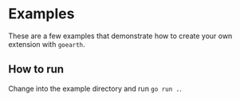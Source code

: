 # Examples

These are a few examples that demonstrate how to create your own extension with `goearth`.

## How to run

Change into the example directory and run `go run .`.